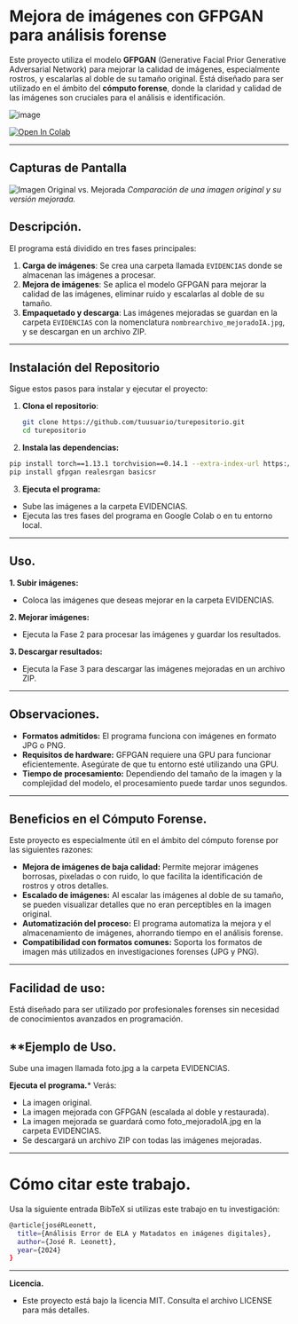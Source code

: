 # **Mejora de imágenes con GFPGAN para análisis forense**

Este proyecto utiliza el modelo **GFPGAN** (Generative Facial Prior Generative Adversarial Network) para mejorar la calidad de imágenes, especialmente rostros, y escalarlas al doble de su tamaño original. Está diseñado para ser utilizado en el ámbito del **cómputo forense**, donde la claridad y calidad de las imágenes son cruciales para el análisis e identificación.

![image](https://miro.medium.com/v2/resize:fit:1400/1*EvemeaXd0_SEHPmxGeDLsw.png)

[![Open In Colab](https://colab.research.google.com/assets/colab-badge.svg)](https://colab.research.google.com/github/jrleonett/SwinIR/blob/main/SwinIR.ipynb)

---
## **Capturas de Pantalla**
![Imagen Original vs. Mejorada](https://lh3.googleusercontent.com/d/1Wi1lOUsS513PfDp3ubNJuD8iVxx0G1b0)
*Comparación de una imagen original y su versión mejorada.*

## **Descripción.**

El programa está dividido en tres fases principales:

1. **Carga de imágenes**: Se crea una carpeta llamada `EVIDENCIAS` donde se almacenan las imágenes a procesar.
2. **Mejora de imágenes**: Se aplica el modelo GFPGAN para mejorar la calidad de las imágenes, eliminar ruido y escalarlas al doble de su tamaño.
3. **Empaquetado y descarga**: Las imágenes mejoradas se guardan en la carpeta `EVIDENCIAS` con la nomenclatura `nombrearchivo_mejoradoIA.jpg`, y se descargan en un archivo ZIP.

---

## **Instalación del Repositorio**

Sigue estos pasos para instalar y ejecutar el proyecto:

1. **Clona el repositorio**:
   ```bash
   git clone https://github.com/tuusuario/turepositorio.git
   cd turepositorio
   ```
   
2. **Instala las dependencias:**
```bash
pip install torch==1.13.1 torchvision==0.14.1 --extra-index-url https://download.pytorch.org/whl/cu117
pip install gfpgan realesrgan basicsr
```
3. **Ejecuta el programa:**
- Sube las imágenes a la carpeta EVIDENCIAS.
- Ejecuta las tres fases del programa en Google Colab o en tu entorno local.
---
## **Uso.**
**1. Subir imágenes:**
- Coloca las imágenes que deseas mejorar en la carpeta EVIDENCIAS.

**2. Mejorar imágenes:**
- Ejecuta la Fase 2 para procesar las imágenes y guardar los resultados.

**3. Descargar resultados:**
- Ejecuta la Fase 3 para descargar las imágenes mejoradas en un archivo ZIP.

---

## **Observaciones.**
- **Formatos admitidos:** El programa funciona con imágenes en formato JPG o PNG.
- **Requisitos de hardware:** GFPGAN requiere una GPU para funcionar eficientemente. Asegúrate de que tu entorno esté utilizando una GPU.
- **Tiempo de procesamiento:** Dependiendo del tamaño de la imagen y la complejidad del modelo, el procesamiento puede tardar unos segundos.

--- 

## **Beneficios en el Cómputo Forense.**
Este proyecto es especialmente útil en el ámbito del cómputo forense por las siguientes razones:

- **Mejora de imágenes de baja calidad:** Permite mejorar imágenes borrosas, pixeladas o con ruido, lo que facilita la identificación de rostros y otros detalles.
- **Escalado de imágenes:** Al escalar las imágenes al doble de su tamaño, se pueden visualizar detalles que no eran perceptibles en la imagen original.
- **Automatización del proceso:** El programa automatiza la mejora y el almacenamiento de imágenes, ahorrando tiempo en el análisis forense.
- **Compatibilidad con formatos comunes:** Soporta los formatos de imagen más utilizados en investigaciones forenses (JPG y PNG).

---

## **Facilidad de uso:**
Está diseñado para ser utilizado por profesionales forenses sin necesidad de conocimientos avanzados en programación.

## **Ejemplo de Uso.
Sube una imagen llamada foto.jpg a la carpeta EVIDENCIAS.

**Ejecuta el programa.***
Verás:
- La imagen original.
- La imagen mejorada con GFPGAN (escalada al doble y restaurada).
- La imagen mejorada se guardará como foto_mejoradoIA.jpg en la carpeta EVIDENCIAS.
- Se descargará un archivo ZIP con todas las imágenes mejoradas.

---
# Cómo citar este trabajo.
Usa la siguiente entrada BibTeX si utilizas este trabajo en tu investigación:
```bash
@article{joséRLeonett,
  title={Análisis Error de ELA y Matadatos en imágenes digitales},
  author={José R. Leonett},
  year={2024}
}
```
---

**Licencia.**
- Este proyecto está bajo la licencia MIT. Consulta el archivo LICENSE para más detalles.

